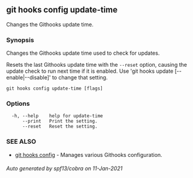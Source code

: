 ## git hooks config update-time

Changes the Githooks update time.

### Synopsis

Changes the Githooks update time used to check for updates.

Resets the last Githooks update time with the `--reset` option,
causing the update check to run next time if it is enabled.
Use 'git hooks update [--enable|--disable]' to change that setting.

```
git hooks config update-time [flags]
```

### Options

```
  -h, --help    help for update-time
      --print   Print the setting.
      --reset   Reset the setting.
```

### SEE ALSO

* [git hooks config](git_hooks_config.md)	 - Manages various Githooks configuration.

###### Auto generated by spf13/cobra on 11-Jan-2021
